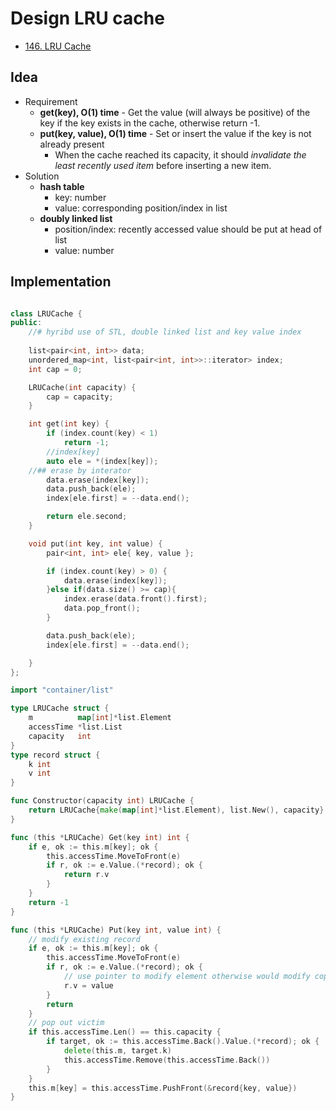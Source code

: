 # Design LRU cache

* [146. LRU Cache](https://leetcode-cn.com/problems/lru-cache/)

## Idea

* Requirement
  * **get(key), O(1) time** - Get the value (will always be positive) of the key if the key exists in the cache, otherwise return -1.
  * **put(key, value), O(1) time** - Set or insert the value if the key is not already present
    * When the cache reached its capacity, it should *invalidate the least recently used item* before inserting a new item.
* Solution
  * **hash table**
    * key: number
    * value: corresponding position/index in list
  * **doubly linked list**
    * position/index: recently accessed value should be put at head of list
    * value: number

## Implementation

```java

```

```cpp
class LRUCache {
public:
    //# hyribd use of STL, double linked list and key value index
    
    list<pair<int, int>> data;
    unordered_map<int, list<pair<int, int>>::iterator> index;
    int cap = 0;

    LRUCache(int capacity) {
        cap = capacity;
    }

    int get(int key) {
        if (index.count(key) < 1)
            return -1;
        //index[key]
        auto ele = *(index[key]);
	//## erase by interator 
        data.erase(index[key]);
        data.push_back(ele);
        index[ele.first] = --data.end();

        return ele.second;
    }

    void put(int key, int value) {
        pair<int, int> ele{ key, value };

        if (index.count(key) > 0) {
            data.erase(index[key]);
        }else if(data.size() >= cap){
            index.erase(data.front().first);
            data.pop_front();
        }

        data.push_back(ele);
        index[ele.first] = --data.end();

    }
};
```

```go
import "container/list"

type LRUCache struct {
	m          map[int]*list.Element
	accessTime *list.List
	capacity   int
}
type record struct {
	k int
	v int
}

func Constructor(capacity int) LRUCache {
	return LRUCache{make(map[int]*list.Element), list.New(), capacity}
}

func (this *LRUCache) Get(key int) int {
	if e, ok := this.m[key]; ok {
		this.accessTime.MoveToFront(e)
		if r, ok := e.Value.(*record); ok {
			return r.v
		}
	}
	return -1
}

func (this *LRUCache) Put(key int, value int) {
	// modify existing record
	if e, ok := this.m[key]; ok {
		this.accessTime.MoveToFront(e)
		if r, ok := e.Value.(*record); ok {
			// use pointer to modify element otherwise would modify copied element
			r.v = value
		}
		return
	}
	// pop out victim
	if this.accessTime.Len() == this.capacity {
		if target, ok := this.accessTime.Back().Value.(*record); ok {
			delete(this.m, target.k)
			this.accessTime.Remove(this.accessTime.Back())
		}
	}
	this.m[key] = this.accessTime.PushFront(&record{key, value})
}
```
